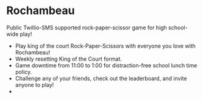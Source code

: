 # Rochambeau
Public Twillio-SMS supported rock-paper-scissor game for high school-wide play!

- Play king of the court Rock-Paper-Scissors with everyone you love with Rochambeau!
- Weekly resetting King of the Court format.
- Game downtime from 11:00 to 1:00 for distraction-free school lunch time policy.
- Challenge any of your friends, check out the leaderboard, and invite anyone to play!
- 


